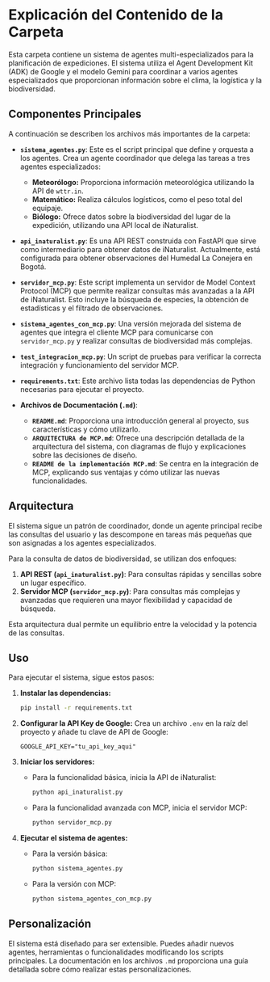 # Explicación del Contenido de la Carpeta

Esta carpeta contiene un sistema de agentes multi-especializados para la planificación de expediciones. El sistema utiliza el Agent Development Kit (ADK) de Google y el modelo Gemini para coordinar a varios agentes especializados que proporcionan información sobre el clima, la logística y la biodiversidad.

## Componentes Principales

A continuación se describen los archivos más importantes de la carpeta:

*   **`sistema_agentes.py`**: Este es el script principal que define y orquesta a los agentes. Crea un agente coordinador que delega las tareas a tres agentes especializados:
    *   **Meteorólogo:** Proporciona información meteorológica utilizando la API de `wttr.in`.
    *   **Matemático:** Realiza cálculos logísticos, como el peso total del equipaje.
    *   **Biólogo:** Ofrece datos sobre la biodiversidad del lugar de la expedición, utilizando una API local de iNaturalist.

*   **`api_inaturalist.py`**: Es una API REST construida con FastAPI que sirve como intermediario para obtener datos de iNaturalist. Actualmente, está configurada para obtener observaciones del Humedal La Conejera en Bogotá.

*   **`servidor_mcp.py`**: Este script implementa un servidor de Model Context Protocol (MCP) que permite realizar consultas más avanzadas a la API de iNaturalist. Esto incluye la búsqueda de especies, la obtención de estadísticas y el filtrado de observaciones.

*   **`sistema_agentes_con_mcp.py`**: Una versión mejorada del sistema de agentes que integra el cliente MCP para comunicarse con `servidor_mcp.py` y realizar consultas de biodiversidad más complejas.

*   **`test_integracion_mcp.py`**: Un script de pruebas para verificar la correcta integración y funcionamiento del servidor MCP.

*   **`requirements.txt`**: Este archivo lista todas las dependencias de Python necesarias para ejecutar el proyecto.

*   **Archivos de Documentación (`.md`)**:
    *   **`README.md`**: Proporciona una introducción general al proyecto, sus características y cómo utilizarlo.
    *   **`ARQUITECTURA de MCP.md`**: Ofrece una descripción detallada de la arquitectura del sistema, con diagramas de flujo y explicaciones sobre las decisiones de diseño.
    *   **`README de la implementación MCP.md`**: Se centra en la integración de MCP, explicando sus ventajas y cómo utilizar las nuevas funcionalidades.

## Arquitectura

El sistema sigue un patrón de coordinador, donde un agente principal recibe las consultas del usuario y las descompone en tareas más pequeñas que son asignadas a los agentes especializados.

Para la consulta de datos de biodiversidad, se utilizan dos enfoques:

1.  **API REST (`api_inaturalist.py`)**: Para consultas rápidas y sencillas sobre un lugar específico.
2.  **Servidor MCP (`servidor_mcp.py`)**: Para consultas más complejas y avanzadas que requieren una mayor flexibilidad y capacidad de búsqueda.

Esta arquitectura dual permite un equilibrio entre la velocidad y la potencia de las consultas.

## Uso

Para ejecutar el sistema, sigue estos pasos:

1.  **Instalar las dependencias:**
    ```bash
    pip install -r requirements.txt
    ```

2.  **Configurar la API Key de Google:**
    Crea un archivo `.env` en la raíz del proyecto y añade tu clave de API de Google:
    ```
    GOOGLE_API_KEY="tu_api_key_aqui"
    ```

3.  **Iniciar los servidores:**
    *   Para la funcionalidad básica, inicia la API de iNaturalist:
        ```bash
        python api_inaturalist.py
        ```
    *   Para la funcionalidad avanzada con MCP, inicia el servidor MCP:
        ```bash
        python servidor_mcp.py
        ```

4.  **Ejecutar el sistema de agentes:**
    *   Para la versión básica:
        ```bash
        python sistema_agentes.py
        ```
    *   Para la versión con MCP:
        ```bash
        python sistema_agentes_con_mcp.py
        ```

## Personalización

El sistema está diseñado para ser extensible. Puedes añadir nuevos agentes, herramientas o funcionalidades modificando los scripts principales. La documentación en los archivos `.md` proporciona una guía detallada sobre cómo realizar estas personalizaciones.
